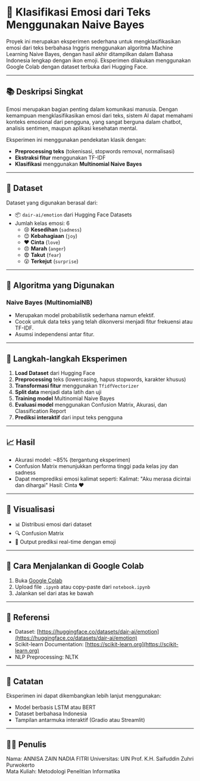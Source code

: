 # 🎯 Klasifikasi Emosi dari Teks Menggunakan Naive Bayes

Proyek ini merupakan eksperimen sederhana untuk mengklasifikasikan emosi dari teks berbahasa Inggris menggunakan algoritma Machine Learning Naive Bayes, dengan hasil akhir ditampilkan dalam Bahasa Indonesia lengkap dengan ikon emoji. Eksperimen dilakukan menggunakan Google Colab dengan dataset terbuka dari Hugging Face.

---

## 📚 Deskripsi Singkat

Emosi merupakan bagian penting dalam komunikasi manusia. Dengan kemampuan mengklasifikasikan emosi dari teks, sistem AI dapat memahami konteks emosional dari pengguna, yang sangat berguna dalam chatbot, analisis sentimen, maupun aplikasi kesehatan mental.

Eksperimen ini menggunakan pendekatan klasik dengan:
- **Preprocessing teks** (tokenisasi, stopwords removal, normalisasi)
- **Ekstraksi fitur** menggunakan TF-IDF
- **Klasifikasi** menggunakan **Multinomial Naive Bayes**

---

## 🧪 Dataset

Dataset yang digunakan berasal dari:
- 📦 `dair-ai/emotion` dari Hugging Face Datasets
- Jumlah kelas emosi: 6
  - 😢 **Kesedihan** (`sadness`)
  - 😊 **Kebahagiaan** (`joy`)
  - ❤️ **Cinta** (`love`)
  - 😠 **Marah** (`anger`)
  - 😨 **Takut** (`fear`)
  - 😮 **Terkejut** (`surprise`)

---

## 🧠 Algoritma yang Digunakan

### Naive Bayes (MultinomialNB)
- Merupakan model probabilistik sederhana namun efektif.
- Cocok untuk data teks yang telah dikonversi menjadi fitur frekuensi atau TF-IDF.
- Asumsi independensi antar fitur.

---

## 🔧 Langkah-langkah Eksperimen

1. **Load Dataset** dari Hugging Face
2. **Preprocessing** teks (lowercasing, hapus stopwords, karakter khusus)
3. **Transformasi fitur** menggunakan `TfidfVectorizer`
4. **Split data** menjadi data latih dan uji
5. **Training model** Multinomial Naive Bayes
6. **Evaluasi model** menggunakan Confusion Matrix, Akurasi, dan Classification Report
7. **Prediksi interaktif** dari input teks pengguna

---

## 📈 Hasil

- Akurasi model: ~85% (tergantung eksperimen)
- Confusion Matrix menunjukkan performa tinggi pada kelas joy dan sadness
- Dapat memprediksi emosi kalimat seperti:
  Kalimat: "Aku merasa dicintai dan dihargai"
  Hasil: Cinta ❤️

---

## 🎨 Visualisasi

- 📊 Distribusi emosi dari dataset
- 🔍 Confusion Matrix
- 🤖 Output prediksi real-time dengan emoji

---

## 🚀 Cara Menjalankan di Google Colab

1. Buka [Google Colab](https://colab.research.google.com)
2. Upload file `.ipynb` atau copy-paste dari `notebook.ipynb`
3. Jalankan sel dari atas ke bawah

---

## 📝 Referensi

- Dataset: [https://huggingface.co/datasets/dair-ai/emotion](https://huggingface.co/datasets/dair-ai/emotion)
- Scikit-learn Documentation: [https://scikit-learn.org](https://scikit-learn.org)
- NLP Preprocessing: NLTK

---

## 📌 Catatan

Eksperimen ini dapat dikembangkan lebih lanjut menggunakan:
- Model berbasis LSTM atau BERT
- Dataset berbahasa Indonesia
- Tampilan antarmuka interaktif (Gradio atau Streamlit)

---

## 👨‍💻 Penulis

Nama: ANNISA ZAIN NADIA FITRI
Universitas: UIN Prof. K.H. Saifuddin Zuhri Purwokerto  
Mata Kuliah: Metodologi Penelitian Informatika

